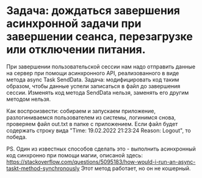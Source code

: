 # Задача: дождаться завершения асинхронной задачи при завершении сеанса, перезагрузке или отключении питания.

При завершении пользовательской сессии нам надо отправить данные на сервер при помощи асинхронного API,
реализованного в виде метода async Task SendData.
Задача: модифицировать код таким образом, чтобы данные успели записаться в файл до завершения сессии.
Изменять код метода SendData нельзя, заменять его другим методом нельзя.

Как воспроизвести: собираем и запускаем приложение, разлогиниваемся пользователем из системы, логинимся снова, проверяем файл out.txt в папке с приложением. 
Если файл будет содержать строку вида "Time: 19.02.2022 21:23:24 Reason: Logout", то победа.

PS. Один из известных способов сделать это - выполнить асинхронный код синхронно при помощи магии, описаной здесь:
https://stackoverflow.com/questions/5095183/how-would-i-run-an-async-taskt-method-synchronously
Этот метод работает, но он не кошерный.
